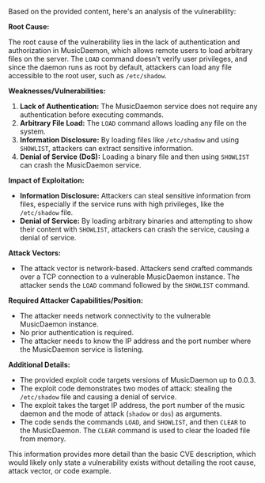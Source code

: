Based on the provided content, here's an analysis of the vulnerability:

**Root Cause:**

The root cause of the vulnerability lies in the lack of authentication and authorization in MusicDaemon, which allows remote users to load arbitrary files on the server. The `LOAD` command doesn't verify user privileges, and since the daemon runs as root by default, attackers can load any file accessible to the root user, such as `/etc/shadow`.

**Weaknesses/Vulnerabilities:**

1.  **Lack of Authentication:** The MusicDaemon service does not require any authentication before executing commands.
2.  **Arbitrary File Load:** The `LOAD` command allows loading any file on the system.
3.  **Information Disclosure:** By loading files like `/etc/shadow` and using `SHOWLIST`, attackers can extract sensitive information.
4.  **Denial of Service (DoS):** Loading a binary file and then using `SHOWLIST` can crash the MusicDaemon service.

**Impact of Exploitation:**

*   **Information Disclosure:** Attackers can steal sensitive information from files, especially if the service runs with high privileges, like the `/etc/shadow` file.
*   **Denial of Service:** By loading arbitrary binaries and attempting to show their content with `SHOWLIST`, attackers can crash the service, causing a denial of service.

**Attack Vectors:**

*   The attack vector is network-based. Attackers send crafted commands over a TCP connection to a vulnerable MusicDaemon instance. The attacker sends the `LOAD` command followed by the `SHOWLIST` command.

**Required Attacker Capabilities/Position:**

*   The attacker needs network connectivity to the vulnerable MusicDaemon instance.
*   No prior authentication is required.
*   The attacker needs to know the IP address and the port number where the MusicDaemon service is listening.

**Additional Details:**

*   The provided exploit code targets versions of MusicDaemon up to 0.0.3.
*   The exploit code demonstrates two modes of attack: stealing the `/etc/shadow` file and causing a denial of service.
*   The exploit takes the target IP address, the port number of the music daemon and the mode of attack (`shadow` or `dos`) as arguments.
*   The code sends the commands `LOAD`, and `SHOWLIST`, and then `CLEAR` to the MusicDaemon. The `CLEAR` command is used to clear the loaded file from memory.

This information provides more detail than the basic CVE description, which would likely only state a vulnerability exists without detailing the root cause, attack vector, or code example.